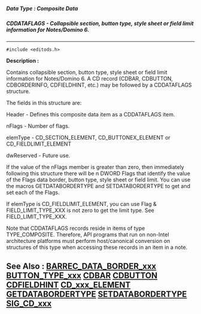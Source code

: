 ##### Data Type : Composite Data
##### CDDATAFLAGS - Collapsible section, button type, style sheet or field limit information for Notes/Domino 6.
---
```
#include <editods.h>
```
**Description :**

Contains collapsible section, button type, style sheet or field limit 
information for Notes/Domino 6. A CD record (CDBAR, CDBUTTON, CDBORDERINFO, 
CDFIELDHINT, etc.) may be followed by a CDDATAFLAGS structure. 

The fields in this structure are:

Header - Defines this composite data item as a CDDATAFLAGS item.

nFlags - Number of flags.  

elemType - CD_SECTION_ELEMENT, CD_BUTTONEX_ELEMENT or CD_FIELDLIMIT_ELEMENT

dwReserved - Future use.

If the value of the nFlags member is greater than zero, then immediately 
following this structure there will be n DWORD Flags that identify the value of 
the Flags data border, button type, style sheet or field limit.  You can use 
the macros GETDATABORDERTYPE and SETDATABORDERTYPE to get and set each of the 
Flags.

   If elemType is CD_FIELDLIMIT_ELEMENT, you can use Flag & 
FIELD_LIMIT_TYPE_XXX is not zero to get the limit type.  See 
FIELD_LIMIT_TYPE_XXX.

Note that CDDATAFLAGS records reside in items of type TYPE_COMPOSITE. 
Therefore, API programs that run on non-Intel architecture platforms must 
perform host/canonical conversion on structures of this type when accessing 
these records in an item in a note.

**See Also :**
[BARREC_DATA_BORDER_xxx](/reference/Symb/BARREC_DATA_BORDER_xxx)
[BUTTON_TYPE_xxx](/reference/Symb/BUTTON_TYPE_xxx)
[CDBAR](/reference/Data/CDBAR)
[CDBUTTON](/reference/Data/CDBUTTON)
[CDFIELDHINT](/reference/Data/CDFIELDHINT)
[CD_xxx_ELEMENT](/reference/Symb/CD_xxx_ELEMENT)
[GETDATABORDERTYPE](/reference/Func/GETDATABORDERTYPE)
[SETDATABORDERTYPE](/reference/Func/SETDATABORDERTYPE)
[SIG_CD_xxx](/reference/Symb/SIG_CD_xxx)
---
